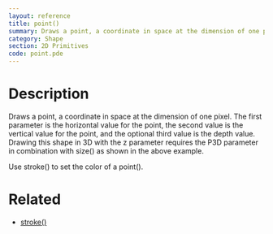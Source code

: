 ```yaml
---
layout: reference
title: point()
summary: Draws a point, a coordinate in space at the dimension of one pixel
category: Shape
section: 2D Primitives
code: point.pde
---
```


# Description

Draws a point, a coordinate in space at the dimension of one pixel. The first parameter is the horizontal value for the point, the second value is the vertical value for the point, and the optional third value is the depth value. Drawing this shape in 3D with the z parameter requires the P3D parameter in combination with size() as shown in the above example.

Use stroke() to set the color of a point().
# Related

- [stroke()](stroke.html)
